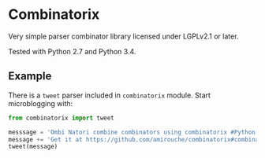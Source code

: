 # Combinatorix

Very simple parser combinator library licensed under LGPLv2.1 or later.

Tested with Python 2.7 and Python 3.4.


## Example

There is a `tweet` parser included in `combinatorix` module.
Start microblogging with:

``` python
from combinatorix import tweet

messsage = 'Ombi Natori combine combinators using combinatorix #Python '
message += 'Get it at https://github.com/amirouche/combinatorix#combinatorix'
tweet(message)
```
